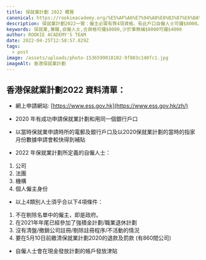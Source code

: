 ```yaml
---
title: 保就業計劃 2022 概覽
canonical: https://rookieacademy.org/%E5%AF%A6%E7%94%A8%E8%B3%87%E6%BA%90/2022-04-25-%E4%BF%9D%E5%B0%B1%E6%A5%AD%E8%A8%88%E5%8A%83-2022-%E6%A6%82%E8%A6%BD/
description: 保就業計劃2022一覽：僱主必需有齊4項資格、有此戶口自僱人士可攞$8000。
keywords: 保就業,兼職,自僱人士,合資格可攞$8000,少於事無補$8000可攞$4000
author: ROOKIE ACADEMY'S TEAM
date: 2022-04-25T12:58:57.829Z
tags:
  - post
image: /assets/uploads/photo-1536599018102-9f803c140fc1.jpg
imageAlt: 香港保就業計劃
---
```

## 香港保就業計劃2022 資料清單：

* 網上申請網站: [https://www.ess.gov.hk](https://www.ess.gov.hk/zh/)



* 2020 年有成功申請保就業計劃和用同一個銀行戶口

* 以當時保就業申請時所的電郵及銀行戶口及以2020保就業計劃的當時的指家月份數據申請會較快得到補貼

* 2022 年保就業計劃所定義的自僱人士：
1. 公司
2. 法團
3. 機構
4. 個人僱主身份

* 以上4類別人士須乎合以下4項條件：
1. 不在剔除名單中的僱主，即是政府。
2. 在2021年年尾已經參加了強積金計劃/職業退休計劃
3. 沒有清盤/撤銷公司註冊/剔除註冊程序/不活動的情況
4. 要在5月10日前繳清保就業計劃2020的退款及罰款 (有860間公司)

* 自僱人士會在現金發放計劃的帳戶發放津貼



 